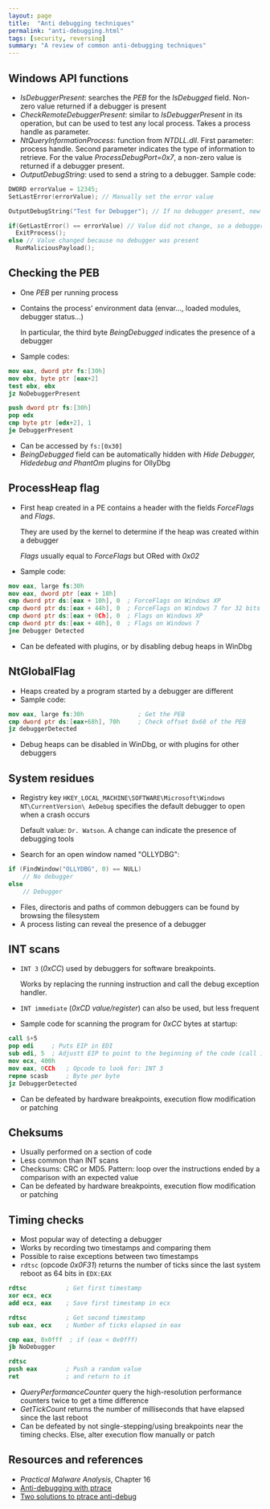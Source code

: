 ```yaml
---
layout: page
title:  "Anti debugging techniques"
permalink: "anti-debugging.html"
tags: [security, reversing]
summary: "A review of common anti-debugging techniques"
---
```


## Windows API functions
* *IsDebuggerPresent*: searches the *PEB* for the *IsDebugged* field. Non-zero
  value returned if a debugger is present
* *CheckRemoteDebuggerPresent*: similar to *IsDebuggerPresent* in its operation,
  but can be used to test any local process.
  Takes a process handle as parameter.
* *NtQueryInformationProcess*: function from *NTDLL.dll*. First parameter:
  process handle. Second parameter indicates the type of information to
  retrieve. For the value *ProcessDebugPort=0x7*, a non-zero value is
  returned if a debugger present.
* *OutputDebugString*: used to send a string to a debugger. Sample code:

```C
DWORD errorValue = 12345;
SetLastError(errorValue); // Manually set the error value

OutputDebugString("Test for Debugger"); // If no debugger present, new error

if(GetLastError() == errorValue) // Value did not change, so a debugger was present
  ExitProcess();
else // Value changed because no debugger was present
  RunMaliciousPayload();
```



## Checking the PEB
* One *PEB* per running process
* Contains the process' environment data (envar..., loaded modules, debugger
  status...)

  In particular, the third byte *BeingDebugged* indicates the presence of a
  debugger
* Sample codes:

```nasm
mov eax, dword ptr fs:[30h]
mov ebx, byte ptr [eax+2]
test ebx, ebx
jz NoDebuggerPresent
```

```nasm
push dword ptr fs:[30h]
pop edx
cmp byte ptr [edx+2], 1
je DebuggerPresent
```

* Can be accessed by `fs:[0x30]`
* *BeingDebugged* field can be automatically hidden with *Hide Debugger,
  Hidedebug and PhantOm* plugins for OllyDbg



## ProcessHeap flag
* First heap created in a PE contains a header with the fields *ForceFlags* and
  *Flags*.

  They are used by the kernel to determine if the heap was created within a
  debugger

  *Flags* usually equal to *ForceFlags* but ORed with *0x02*
* Sample code:
```nasm
mov eax, large fs:30h
mov eax, dword ptr [eax + 18h]
cmp dword ptr ds:[eax + 10h], 0  ; ForceFlags on Windows XP
cmp dword ptr ds:[eax + 44h], 0  ; ForceFlags on Windows 7 for 32 bits apps
cmp dword ptr ds:[eax + 0Ch], 0  ; Flags on Windows XP
cmp dword ptr ds:[eax + 40h], 0  ; Flags on Windows 7
jne Debugger Detected
```
* Can be defeated with plugins, or by disabling debug heaps in WinDbg



## NtGlobalFlag
* Heaps created by a program started by a debugger are different
* Sample code:
```nasm
mov eax, large fs:30h               ; Get the PEB
cmp dword ptr ds:[eax+68h], 70h     ; Check offset 0x68 of the PEB
jz debuggerDetected
```
* Debug heaps can be disabled in WinDbg, or with plugins for other debuggers



## System residues
* Registry key `HKEY_LOCAL_MACHINE\SOFTWARE\Microsoft\Windows NT\CurrentVersion\
  AeDebug` specifies the default debugger to open when a crash occurs

  Default value: `Dr. Watson`. A change can indicate the presence of debugging
  tools
* Search for an open window named "OLLYDBG":
```C
if (FindWindow("OLLYDBG", 0) == NULL)
    // No debugger
else
    // Debugger
```
* Files, directoris and paths of common debuggers can be found by browsing the
  filesystem
* A process listing can reveal the presence of a debugger



## INT scans
* `INT 3` (*0xCC*) used by debuggers for software breakpoints.

  Works by replacing the running instruction and call the debug exception
  handler.
* `INT immediate` (*0xCD value/register*) can also be used, but less frequent
* Sample code for scanning the program for *0xCC* bytes at startup:
```nasm
call $+5
pop edi     ; Puts EIP in EDI
sub edi, 5  ; Adjustt EIP to point to the beginning of the code (call instruction)
mov ecx, 400h
mov eax, 0CCh   ; Opcode to look for: INT 3
repne scasb     ; Byte per byte
jz DebuggerDetected
```
* Can be defeated by hardware breakpoints, execution flow modification or patching



## Cheksums
* Usually performed on a section of code
* Less common than INT scans
* Checksums: CRC or MD5. Pattern: loop over the instructions ended by a
  comparison with an expected value
* Can be defeated by hardware breakpoints, execution flow modification or patching



## Timing checks
* Most popular way of detecting a debugger
* Works by recording two timestamps and comparing them
* Possible to raise exceptions between two timestamps
* `rdtsc` (opcode *0x0F31*) returns the number of ticks since the last system
  reboot as 64 bits in `EDX:EAX`

```nasm
rdtsc           ; Get first timestamp
xor ecx, ecx
add ecx, eax    ; Save first timestamp in ecx

rdtsc           ; Get second timestamp
sub eax, ecx    ; Number of ticks elapsed in eax

cmp eax, 0x0fff  ; if (eax < 0x0fff)
jb NoDebugger

rdtsc
push eax        ; Push a random value
ret             ; and return to it
```
* *QueryPerformanceCounter* query the high-resolution performance counters twice
  to get a time difference
* *GetTickCount* returns the number of milliseconds that have elapsed since the
  last reboot
* Can be defeated by not single-stepping/using breakpoints near the timing
  checks. Else, alter execution flow manually or patch



## Resources and references
* *Practical Malware Analysis*, Chapter 16
* [Anti-debugging with ptrace](https://www.aldeid.com/wiki/Ptrace-anti-debugging)
* [Two solutions to ptrace anti-debug](https://aaronyoo.github.io/ptrace-anti-debug.html)
